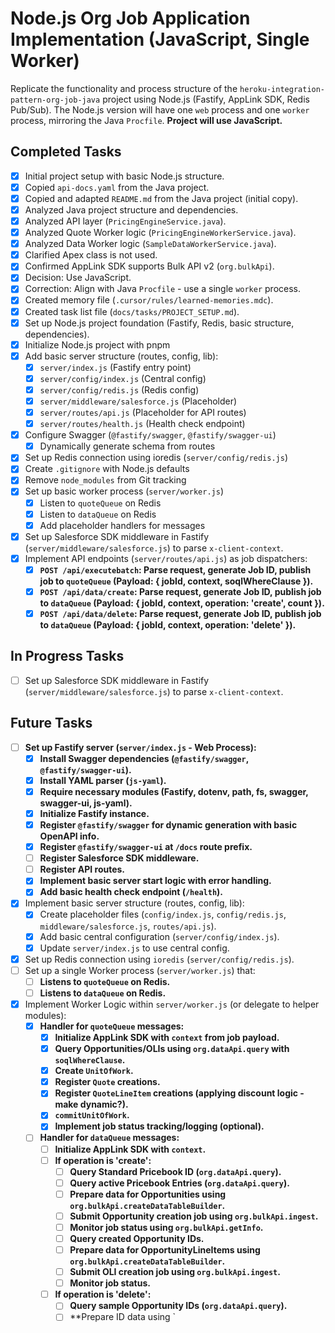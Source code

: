 # Node.js Org Job Application Implementation (JavaScript, Single Worker)

Replicate the functionality and process structure of the `heroku-integration-pattern-org-job-java` project using Node.js (Fastify, AppLink SDK, Redis Pub/Sub). The Node.js version will have one `web` process and one `worker` process, mirroring the Java `Procfile`. **Project will use JavaScript.**

## Completed Tasks
- [x] Initial project setup with basic Node.js structure.
- [x] Copied `api-docs.yaml` from the Java project.
- [x] Copied and adapted `README.md` from the Java project (initial copy).
- [x] Analyzed Java project structure and dependencies.
- [x] Analyzed API layer (`PricingEngineService.java`).
- [x] Analyzed Quote Worker logic (`PricingEngineWorkerService.java`).
- [x] Analyzed Data Worker logic (`SampleDataWorkerService.java`).
- [x] Clarified Apex class is not used.
- [x] Confirmed AppLink SDK supports Bulk API v2 (`org.bulkApi`).
- [x] Decision: Use JavaScript.
- [x] Correction: Align with Java `Procfile` - use a single `worker` process.
- [x] Created memory file (`.cursor/rules/learned-memories.mdc`).
- [x] Created task list file (`docs/tasks/PROJECT_SETUP.md`).
- [x] Set up Node.js project foundation (Fastify, Redis, basic structure, dependencies).
- [x] Initialize Node.js project with pnpm
- [x] Add basic server structure (routes, config, lib):
  - [x] `server/index.js` (Fastify entry point)
  - [x] `server/config/index.js` (Central config)
  - [x] `server/config/redis.js` (Redis config)
  - [x] `server/middleware/salesforce.js` (Placeholder)
  - [x] `server/routes/api.js` (Placeholder for API routes)
  - [x] `server/routes/health.js` (Health check endpoint)
- [x] Configure Swagger (`@fastify/swagger`, `@fastify/swagger-ui`)
  - [x] Dynamically generate schema from routes
- [x] Set up Redis connection using ioredis (`server/config/redis.js`)
- [x] Create `.gitignore` with Node.js defaults
- [x] Remove `node_modules` from Git tracking
- [x] Set up basic worker process (`server/worker.js`)
  - [x] Listen to `quoteQueue` on Redis
  - [x] Listen to `dataQueue` on Redis
  - [x] Add placeholder handlers for messages
- [x] Set up Salesforce SDK middleware in Fastify (`server/middleware/salesforce.js`) to parse `x-client-context`.
- [x] Implement API endpoints (`server/routes/api.js`) as job dispatchers:
  - [x] **`POST /api/executebatch`: Parse request, generate Job ID, publish job to `quoteQueue` (Payload: { jobId, context, soqlWhereClause }).**
  - [x] **`POST /api/data/create`: Parse request, generate Job ID, publish job to `dataQueue` (Payload: { jobId, context, operation: 'create', count }).**
  - [x] **`POST /api/data/delete`: Parse request, generate Job ID, publish job to `dataQueue` (Payload: { jobId, context, operation: 'delete' }).**

## In Progress Tasks
- [ ] Set up Salesforce SDK middleware in Fastify (`server/middleware/salesforce.js`) to parse `x-client-context`.

## Future Tasks
- [ ] **Set up Fastify server (`server/index.js` - Web Process):**
    - [x] **Install Swagger dependencies (`@fastify/swagger`, `@fastify/swagger-ui`).**
    - [x] **Install YAML parser (`js-yaml`).**
    - [x] **Require necessary modules (Fastify, dotenv, path, fs, swagger, swagger-ui, js-yaml).**
    - [x] **Initialize Fastify instance.**
    - [x] **Register `@fastify/swagger` for dynamic generation with basic OpenAPI info.**
    - [x] **Register `@fastify/swagger-ui` at `/docs` route prefix.**
    - [ ] **Register Salesforce SDK middleware.**
    - [ ] **Register API routes.**
    - [x] **Implement basic server start logic with error handling.**
    - [x] **Add basic health check endpoint (`/health`).**
- [x] Implement basic server structure (routes, config, lib):
    - [x] Create placeholder files (`config/index.js`, `config/redis.js`, `middleware/salesforce.js`, `routes/api.js`).
    - [x] Add basic central configuration (`server/config/index.js`).
    - [x] Update `server/index.js` to use central config.
- [x] Set up Redis connection using `ioredis` (`server/config/redis.js`).
- [ ] Set up a single Worker process (`server/worker.js`) that:
    - [ ] **Listens to `quoteQueue` on Redis.**
    - [ ] **Listens to `dataQueue` on Redis.**
- [x] Implement Worker Logic within `server/worker.js` (or delegate to helper modules):
    - [x] **Handler for `quoteQueue` messages:**
        - [x] **Initialize AppLink SDK with `context` from job payload.**
        - [x] **Query Opportunities/OLIs using `org.dataApi.query` with `soqlWhereClause`.**
        - [x] **Create `UnitOfWork`.**
        - [x] **Register `Quote` creations.**
        - [x] **Register `QuoteLineItem` creations (applying discount logic - make dynamic?).**
        - [x] **`commitUnitOfWork`.**
        - [x] **Implement job status tracking/logging (optional).**
    - [ ] **Handler for `dataQueue` messages:**
        - [ ] **Initialize AppLink SDK with `context`.**
        - [ ] **If operation is 'create':**
            - [ ] **Query Standard Pricebook ID (`org.dataApi.query`).**
            - [ ] **Query active Pricebook Entries (`org.dataApi.query`).**
            - [ ] **Prepare data for Opportunities using `org.bulkApi.createDataTableBuilder`.**
            - [ ] **Submit Opportunity creation job using `org.bulkApi.ingest`.**
            - [ ] **Monitor job status using `org.bulkApi.getInfo`.**
            - [ ] **Query created Opportunity IDs.**
            - [ ] **Prepare data for OpportunityLineItems using `org.bulkApi.createDataTableBuilder`.**
            - [ ] **Submit OLI creation job using `org.bulkApi.ingest`.**
            - [ ] **Monitor job status.**
        - [ ] **If operation is 'delete':**
            - [ ] **Query sample Opportunity IDs (`org.dataApi.query`).**
            - [ ] **Prepare ID data using `